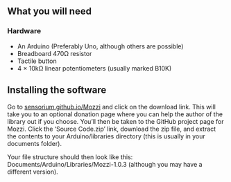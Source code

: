 ## What you will need

### Hardware

* An Arduino (Preferably Uno, although others are possible) 
* Breadboard 470Ω resistor 
* Tactile button 
* 4 × 10kΩ linear potentiometers (usually marked B10K)

## Installing the software
Go to [sensorium.github.io/Mozzi](http://sensorium.github.io/Mozzi) and click on the download link. This will take you to an optional donation page where you can help the author of the library out if you choose. You’ll then be taken to the GitHub project page for Mozzi. Click the ‘Source Code.zip’ link, download the zip file, and extract the contents to your Arduino/libraries directory (this is usually in your documents folder).

Your file structure should then look like this: Documents/Arduino/Libraries/Mozzi-1.0.3 (although you may have a different version).
